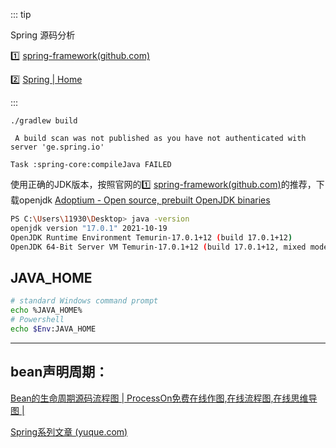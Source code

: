 ::: tip

Spring 源码分析

:one: [spring-framework(github.com)](https://github.com/spring-projects/spring-framework)

:two: [Spring | Home](https://spring.io/)

:::

```
./gradlew build
```



```
 A build scan was not published as you have not authenticated with server 'ge.spring.io'
```

```
Task :spring-core:compileJava FAILED
```

使用正确的JDK版本，按照官网的:one: [spring-framework(github.com)](https://github.com/spring-projects/spring-framework)的推荐，下载openjdk  [Adoptium - Open source, prebuilt OpenJDK binaries](https://adoptium.net/)

```sh
PS C:\Users\11930\Desktop> java -version
openjdk version "17.0.1" 2021-10-19
OpenJDK Runtime Environment Temurin-17.0.1+12 (build 17.0.1+12)
OpenJDK 64-Bit Server VM Temurin-17.0.1+12 (build 17.0.1+12, mixed mode, sharing)
```



## JAVA_HOME

```sh
# standard Windows command prompt
echo %JAVA_HOME%
# Powershell
echo $Env:JAVA_HOME
```





----------

## bean声明周期： 

[Bean的生命周期源码流程图 | ProcessOn免费在线作图,在线流程图,在线思维导图 |](https://www.processon.com/view/5f748c817d9c0806f26104e3?fromnew=1)

[Spring系列文章 (yuque.com)](https://www.yuque.com/renyong-jmovm/spring)
